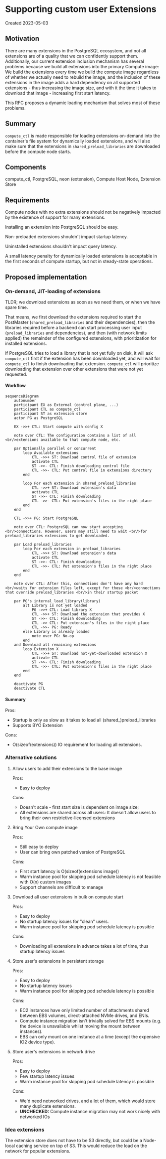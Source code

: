 # Supporting custom user Extensions

Created 2023-05-03

## Motivation

There are many extensions in the PostgreSQL ecosystem, and not all extensions
are of a quality that we can confidently support them. Additionally, our
current extension inclusion mechanism has several problems because we build all
extensions into the primary Compute image: We build the extensions every time
we build the compute image regardless of whether we actually need to rebuild
the image, and the inclusion of these extensions in the image adds a hard
dependency on all supported extensions - thus increasing the image size, and
with it the time it takes to download that image - increasing first start
latency.

This RFC proposes a dynamic loading mechanism that solves most of these
problems.

## Summary

`compute_ctl` is made responsible for loading extensions on-demand into
the container's file system for dynamically loaded extensions, and will also
make sure that the extensions in `shared_preload_libraries` are downloaded
before the compute node starts.

## Components

compute_ctl, PostgreSQL, neon (extension), Compute Host Node, Extension Store

## Requirements

Compute nodes with no extra extensions should not be negatively impacted by
the existence of support for many extensions.

Installing an extension into PostgreSQL should be easy.

Non-preloaded extensions shouldn't impact startup latency.

Uninstalled extensions shouldn't impact query latency.

A small latency penalty for dynamically loaded extensions is acceptable in
the first seconds of compute startup, but not in steady-state operations.

## Proposed implementation

### On-demand, JIT-loading of extensions

TLDR; we download extensions as soon as we need them, or when we have spare
time.

That means, we first download the extensions required to start the PostMaster
(`shared_preload_libraries` and their dependencies), then the libraries required
before a backend can start processing user input (`preload_libraries` and
dependencies), and then (with network limits applied) the remainder of the
configured extensions, with prioritization for installed extensions.

If PostgreSQL tries to load a library that is not yet fully on disk, it will
ask `compute_ctl` first if the extension has been downloaded yet, and will wait
for `compute_ctl` to finish downloading that extension. `compute_ctl` will
prioritize downloading that extension over other extensions that were not yet
requested.

#### Workflow

```mermaid
sequenceDiagram
    autonumber
    participant EX as External (control plane, ...)
    participant CTL as compute_ctl
    participant ST as extension store
    actor PG as PostgreSQL

    EX ->>+ CTL: Start compute with config X

    note over CTL: The configuration contains a list of all <br/>extensions available to that compute node, etc.

    par Optionally parallel or concurrent
        loop Available extensions
            CTL ->>+ ST: Download control file of extension
            activate CTL
            ST ->>- CTL: Finish downloading control file
            CTL ->>- CTL: Put control file in extensions directory
        end

        loop For each extension in shared_preload_libraries
            CTL ->>+ ST: Download extension's data
            activate CTL
            ST ->>- CTL: Finish downloading
            CTL ->>- CTL: Put extension's files in the right place
        end
    end

    CTL ->>+ PG: Start PostgreSQL

    note over CTL: PostgreSQL can now start accepting <br/>connections. However, users may still need to wait <br/>for preload_libraries extensions to get downloaded.

    par Load preload_libraries
        loop For each extension in preload_libraries
            CTL ->>+ ST: Download extension's data
            activate CTL
            ST ->>- CTL: Finish downloading
            CTL ->>- CTL: Put extension's files in the right place
        end
    end

    note over CTL: After this, connections don't have any hard <br/>waits for extension files left, except for those <br/>connections that override preload_libraries <br/>in their startup packet

    par PG's internal_load_library(library)
        alt Library is not yet loaded
            PG ->>+ CTL: Load library X
            CTL ->>+ ST: Download the extension that provides X
            ST ->>- CTL: Finish downloading
            CTL ->> CTL: Put extension's files in the right place
            CTL ->>- PG: Ready
        else Library is already loaded
            note over PG: No-op
        end
    and Download all remaining extensions
        loop Extension X
            CTL ->>+ ST: Download not-yet-downloaded extension X
            activate CTL
            ST ->>- CTL: Finish downloading
            CTL ->>- CTL: Put extension's files in the right place
        end
    end

    deactivate PG
    deactivate CTL
```

#### Summary

Pros:
 - Startup is only as slow as it takes to load all (shared_)preload_libraries
 - Supports BYO Extension

Cons:
 - O(sizeof(extensions)) IO requirement for loading all extensions.

### Alternative solutions

1. Allow users to add their extensions to the base image
   
   Pros:
    - Easy to deploy

   Cons:
    - Doesn't scale - first start size is dependent on image size;
    - All extensions are shared across all users: It doesn't allow users to
      bring their own restrictive-licensed extensions

2. Bring Your Own compute image
   
   Pros:
    - Still easy to deploy
    - User can bring own patched version of PostgreSQL

   Cons:
    - First start latency is O(sizeof(extensions image))
    - Warm instance pool for skipping pod schedule latency is not feasible with
      O(n) custom images
    - Support channels are difficult to manage

3. Download all user extensions in bulk on compute start
   
   Pros:
    - Easy to deploy
    - No startup latency issues for "clean" users.
    - Warm instance pool for skipping pod schedule latency is possible

   Cons:
    - Downloading all extensions in advance takes a lot of time, thus startup
      latency issues

4. Store user's extensions in persistent storage
   
   Pros:
    - Easy to deploy
    - No startup latency issues
    - Warm instance pool for skipping pod schedule latency is possible

   Cons:
    - EC2 instances have only limited number of attachments shared between EBS
      volumes, direct-attached NVMe drives, and ENIs.
    - Compute instance migration isn't trivially solved for EBS mounts (e.g.
      the device is unavailable whilst moving the mount between instances).
    - EBS can only mount on one instance at a time (except the expensive IO2
      device type).

5. Store user's extensions in network drive
   
   Pros:
    - Easy to deploy
    - Few startup latency issues
    - Warm instance pool for skipping pod schedule latency is possible

   Cons:
    - We'd need networked drives, and a lot of them, which would store many
      duplicate extensions.
    - **UNCHECKED:** Compute instance migration may not work nicely with
      networked IOs


### Idea extensions

The extension store does not have to be S3 directly, but could be a Node-local
caching service on top of S3. This would reduce the load on the network for
popular extensions.
